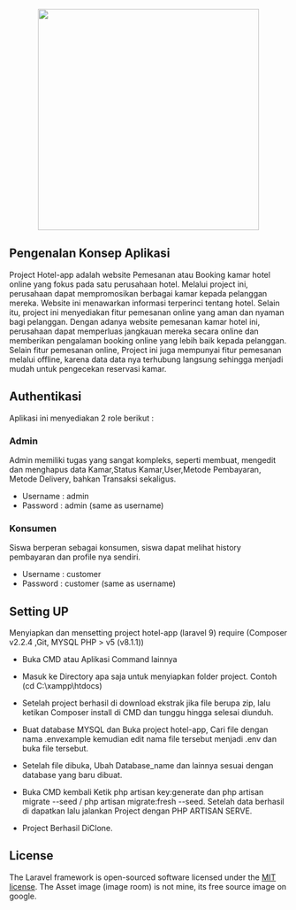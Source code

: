<p align="center"><a href="https://laravel.com" target="_blank"><img src="https://raw.githubusercontent.com/laravel/art/master/logo-lockup/5%20SVG/2%20CMYK/1%20Full%20Color/laravel-logolockup-cmyk-red.svg" width="400"></a></p>

## Pengenalan Konsep Aplikasi
Project Hotel-app adalah website Pemesanan atau Booking kamar hotel online yang fokus pada satu perusahaan hotel. Melalui project ini, perusahaan dapat mempromosikan berbagai kamar kepada pelanggan mereka. Website ini menawarkan informasi terperinci tentang hotel. Selain itu, project ini menyediakan fitur pemesanan online yang aman dan nyaman bagi pelanggan. Dengan adanya website pemesanan kamar hotel ini, perusahaan dapat memperluas jangkauan mereka secara online dan memberikan pengalaman booking online yang lebih baik kepada pelanggan. Selain fitur pemesanan online, Project ini juga mempunyai fitur pemesanan melalui offline, karena data data nya terhubung langsung sehingga menjadi mudah untuk pengecekan reservasi kamar.


## Authentikasi 
Aplikasi ini menyediakan 2 role berikut :
### Admin
Admin memiliki tugas yang sangat kompleks, seperti membuat, mengedit dan menghapus data Kamar,Status Kamar,User,Metode Pembayaran, Metode Delivery, bahkan Transaksi sekaligus.
- Username : admin
- Password : admin (same as username)

### Konsumen
Siswa berperan sebagai konsumen, siswa dapat melihat history pembayaran dan profile nya sendiri.
- Username : customer
- Password : customer  (same as username)

## Setting UP
Menyiapkan dan mensetting project hotel-app (laravel 9) require (Composer v2.2.4 ,Git, MYSQL PHP > v5 (v8.1.1))
- Buka CMD atau Aplikasi Command lainnya
- Masuk ke Directory apa saja untuk menyiapkan folder project. Contoh (cd C:\xampp\htdocs)

- Setelah project berhasil di download ekstrak jika file berupa zip, lalu ketikan Composer install di CMD dan tunggu hingga selesai diunduh.
- Buat database MYSQL dan Buka project hotel-app, Cari file dengan nama .envexample kemudian edit nama file tersebut menjadi .env dan buka file tersebut.
- Setelah file dibuka, Ubah Database_name dan lainnya sesuai dengan database yang baru dibuat.
- Buka CMD kembali Ketik php artisan key:generate dan php artisan migrate --seed / php artisan migrate:fresh --seed. Setelah data berhasil di dapatkan lalu jalankan Project dengan PHP ARTISAN SERVE.
- Project Berhasil DiClone.



## License

The Laravel framework is open-sourced software licensed under the [MIT license](https://opensource.org/licenses/MIT).
The Asset image (image room) is not mine, its free source image on google.
